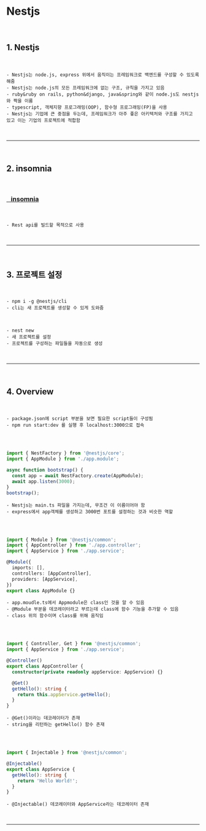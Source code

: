 # Nestjs

<br>

## 1. Nestjs

<br>

    - Nestjs는 node.js, express 위에서 움직이는 프레임워크로 백엔드를 구성할 수 있도록 해줌
    - Nestjs는 node.js의 모든 프레임워크에 없는 구조, 규칙을 가지고 있음
    - ruby&ruby on rails, python&django, java&spring와 같이 node.js도 nestjs와 짝을 이룸
    - typescript, 객체지향 프로그래밍(OOP), 함수형 프로그래밍(FP)을 사용
    - Nestjs는 기업에 큰 중점을 두는데, 프레임워크가 아주 좋은 아키텍처와 구조를 가지고 있고 이는 기업의 프로젝트에 적합함

<br>

***

<br>

## 2. insomnia

<br>

<h3><a href="https://insomnia.rest/">&nbsp;&nbsp;&nbsp;insomnia</a></h3>

<br>

    - Rest api를 빌드할 목적으로 사용

<br>

***

<br>

## 3. 프로젝트 설정

<br>

    - npm i -g @nestjs/cli
    - cli는 새 프로젝트를 생성할 수 있게 도와줌

<br>

    - nest new 
    - 새 프로젝트를 설정
    - 프로젝트를 구성하는 파일들을 자동으로 생성

<br>

***

<br>

## 4. Overview

<br>

    - package.json에 script 부분을 보면 필요한 script들이 구성됨
    - npm run start:dev 를 실행 후 localhost:3000으로 접속

<br>

```typescript

import { NestFactory } from '@nestjs/core';
import { AppModule } from './app.module';

async function bootstrap() {
  const app = await NestFactory.create(AppModule);
  await app.listen(3000);
}
bootstrap();

```

    - Nestjs는 main.ts 파일을 가지는데, 무조건 이 이름이어야 함
    - express에서 app객체를 생성하고 3000번 포트를 설정하는 것과 비슷한 역할

<br>

```typescript

import { Module } from '@nestjs/common';
import { AppController } from './app.controller';
import { AppService } from './app.service';

@Module({
  imports: [],
  controllers: [AppController],
  providers: [AppService],
})
export class AppModule {}


```

    - app.moudle.ts에서 Appmodule은 class인 것을 알 수 있음
    - @Module 부분을 데코레이터라고 부르는데 class에 함수 기능을 추가할 수 있음
    - class 위의 함수이며 class를 위해 움직임

<br>

```typescript

import { Controller, Get } from '@nestjs/common';
import { AppService } from './app.service';

@Controller()
export class AppController {
  constructor(private readonly appService: AppService) {}

  @Get()
  getHello(): string {
    return this.appService.getHello();
  }
}

```

    - @Get()이라는 데코레이터가 존재 
    - string을 리턴하는 getHello() 함수 존재

<br>

```typescript

import { Injectable } from '@nestjs/common';

@Injectable()
export class AppService {
  getHello(): string {
    return 'Hello World!';
  }
}

```

    - @Injectable() 데코레이터와 AppService라는 데코레이터 존재

<br>

***

<br>


